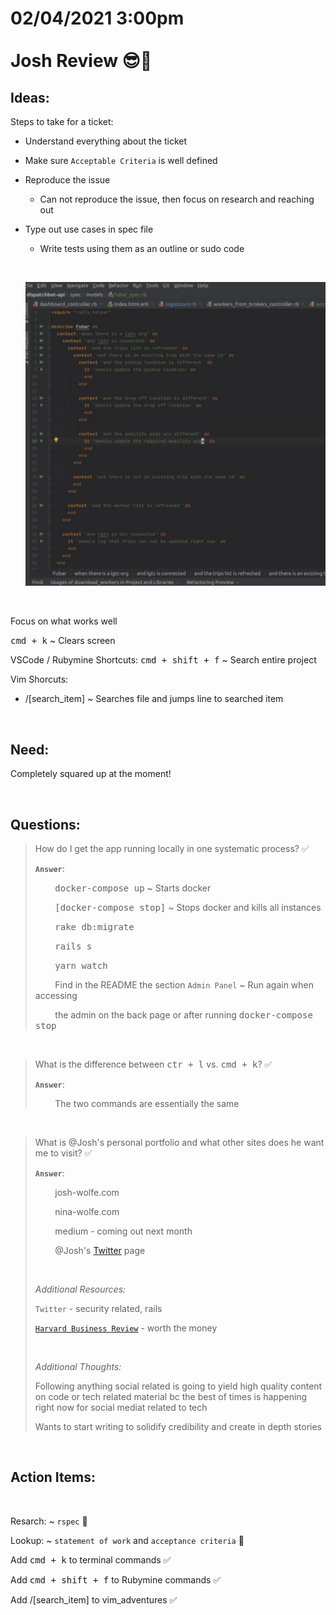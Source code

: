 # **02/04/2021 3:00pm <br> <br> Josh Review 😎🥇**

## **Ideas:**

Steps to take for a ticket:
  * Understand everything about the ticket
  * Make sure `Acceptable Criteria` is well defined
  * Reproduce the issue
    * Can not reproduce the issue, then focus on research and reaching out
  * Type out use cases in spec file
    * Write tests using them as an outline or sudo code

    &nbsp;
  
    ![alt txt](./assets/rspec_example.png)

&nbsp;

Focus on what works well

<kbd>cmd + k</kbd> ~ Clears screen

VSCode / Rubymine Shortcuts:
<kbd>cmd + shift + f</kbd> ~ Search entire project

Vim Shorcuts:
  * /[search_item] ~ Searches file and jumps line to searched item

&nbsp;

## **Need:**

Completely squared up at the moment!

&nbsp;

## **Questions:**

> How do I get the app running locally in one systematic process? ✅
>
> **`Answer`**:
> 
> &nbsp; &nbsp; &nbsp; &nbsp; <kbd>docker-compose up</kbd> ~ Starts docker
>
> &nbsp; &nbsp; &nbsp; &nbsp; <kbd>[docker-compose stop]</kbd> ~ Stops docker and kills all instances
>
> &nbsp; &nbsp; &nbsp; &nbsp; <kbd>rake db:migrate</kbd>
>
> &nbsp; &nbsp; &nbsp; &nbsp; <kbd>rails s</kbd>
>
> &nbsp; &nbsp; &nbsp; &nbsp; <kbd>yarn watch</kbd>
>
> &nbsp; &nbsp; &nbsp; &nbsp; Find in the README the section `Admin Panel` ~ Run again when accessing 
> 
> &nbsp; &nbsp; &nbsp; &nbsp; the admin on the back page or after running <kbd>docker-compose stop</kbd>

&nbsp;

> What is the difference between <kbd>ctr + l</kbd> vs. <kbd>cmd + k</kbd>? ✅
>
> **`Answer`**: 
> 
> &nbsp; &nbsp; &nbsp; &nbsp; The two commands are essentially the same

&nbsp;

> What is @Josh's personal portfolio and what other sites does he want me to visit? ✅
>
> **`Answer`**:
>
> &nbsp; &nbsp; &nbsp; &nbsp; josh-wolfe.com
> 
> &nbsp; &nbsp; &nbsp; &nbsp; nina-wolfe.com 
> 
> &nbsp; &nbsp; &nbsp; &nbsp; medium - coming out next month
> 
> &nbsp; &nbsp; &nbsp; &nbsp; @Josh's [Twitter](https://twitter.com/_joshwolfe) page
>
> &nbsp;
>
> *Additional Resources:* 
> 
> `Twitter` - security related, rails
>
> [`Harvard Business Review`](https://hbr.org/) - worth the money
>
> &nbsp;
>
> *Additional Thoughts:*
>
> Following anything social related is going to yield high quality content on code or tech related material bc the best of times is happening right now for social mediat related to tech
>
> Wants to start writing to solidify credibility and create in depth stories

&nbsp;

## **Action Items:**

&nbsp;

Resarch: ~ `rspec` 💎

Lookup: ~ `statement of work` and `acceptance criteria` 💎

Add <kbd>cmd + k</kbd> to terminal commands ✅

Add <kbd>cmd + shift + f</kbd> to Rubymine commands ✅

Add /[search_item] to vim_adventures ✅